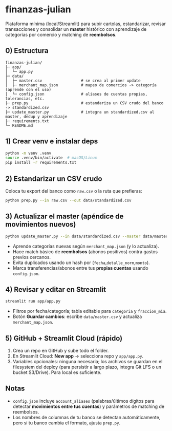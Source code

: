 # finanzas-julian

Plataforma mínima (local/Streamlit) para subir cartolas, estandarizar, revisar transacciones y consolidar un **master** histórico con aprendizaje de categorías por comercio y matching de **reembolsos**.

## 0) Estructura

```
finanzas-julian/
├─ app/
│  └─ app.py
├─ data/
│  ├─ master.csv                 # se crea al primer update
│  ├─ merchant_map.json          # mapeo de comercios -> categoría (aprende con el uso)
│  └─ config.json                # aliases de cuentas propias, tolerancias, etc.
├─ prep.py                       # estandariza un CSV crudo del banco -> standardized.csv
├─ update_master.py              # integra un standardized.csv al master, dedup y aprendizaje
├─ requirements.txt
└─ README.md
```

## 1) Crear venv e instalar deps

```bash
python -m venv .venv
source .venv/bin/activate  # macOS/Linux
pip install -r requirements.txt
```

## 2) Estandarizar un CSV crudo

Coloca tu export del banco como `raw.csv` o la ruta que prefieras:

```bash
python prep.py --in raw.csv --out data/standardized.csv
```

## 3) Actualizar el master (apéndice de movimientos nuevos)

```bash
python update_master.py --in data/standardized.csv --master data/master.csv
```

- Aprende categorías nuevas según `merchant_map.json` (y lo actualiza).
- Hace match básico de **reembolsos** (abonos positivos) contra gastos previos cercanos.
- Evita duplicados usando un hash por (`fecha`,`detalle_norm`,`monto`).
- Marca transferencias/abonos entre tus **propias cuentas** usando `config.json`.

## 4) Revisar y editar en Streamlit

```bash
streamlit run app/app.py
```

- Filtros por fecha/categoría; tabla editable para `categoria` y `fraccion_mia`.
- Botón **Guardar cambios**: escribe `data/master.csv` y actualiza `merchant_map.json`.

## 5) GitHub + Streamlit Cloud (rápido)

1. Crea un repo en GitHub y sube todo el folder.
2. En Streamlit Cloud: **New app** → selecciona repo y `app/app.py`.
3. Variables opcionales: ninguna necesaria; los archivos se guardan en el filesystem del deploy (para persistir a largo plazo, integra Git LFS o un bucket S3/Drive). Para local es suficiente.

## Notas
- `config.json` incluye `account_aliases` (palabras/últimos dígitos para detectar **movimientos entre tus cuentas**) y parámetros de matching de reembolsos.
- Los nombres de columnas de tu banco se detectan automáticamente, pero si tu banco cambia el formato, ajusta `prep.py`.
